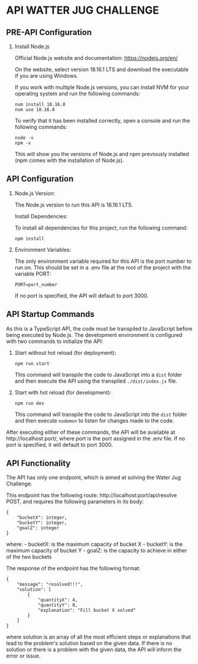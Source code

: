 # API WATTER JUG CHALLENGE

## PRE-API Configuration

1. Install Node.js

    Official Node.js website and documentation: https://nodejs.org/en/

    On the website, select version 18.16.1 LTS and download the executable if you are using Windows.

    If you work with multiple Node.js versions, you can install NVM for your operating system and run the following commands:

    ```
    nvm install 18.16.0
    nvm use 18.16.0
    ```

    To verify that it has been installed correctly, open a console and run the following commands:

    ```
    node -v
    npm -v
    ```

    This will show you the versions of Node.js and npm previously installed (npm comes with the installation of Node.js).

## API Configuration

1. Node.js Version:

    The Node.js version to run this API is 18.16.1 LTS.

    Install Dependencies:

    To install all dependencies for this project, run the following command:

    ```
    npm install
    ```

2. Environment Variables:

    The only environment variable required for this API is the port number to run on. This should be set in a .env file at the root of the project with the variable PORT:

    ```
    PORT=port_number
    ```

    If no port is specified, the API will default to port 3000.


## API Startup Commands

As this is a TypeScript API, the code must be transpiled to JavaScript before being executed by Node.js. The development environment is configured with two commands to initialize the API:

1. Start without hot reload (for deployment):

    ```
    npm run start
    ```

    This command will transpile the code to JavaScript into a `dist` folder and then execute the API using the transpiled `./dist/index.js` file.

2. Start with hot reload (for development):

    ```
    npm run dev
    ```

    This command will transpile the code to JavaScript into the `dist` folder and then execute `nodemon` to listen for changes made to the code.

After executing either of these commands, the API will be available at http://localhost:port/, where port is the port assigned in the .env file. If no port is specified, it will default to port 3000.

## API Functionality

The API has only one endpoint, which is aimed at solving the Water Jug Challenge.

This endpoint has the following route: http://localhost:port/api/resolve POST, and requires the following parameters in its body:

```
{
	"bucketX": integer,
	"bucketY": integer,
	"goalZ": integer
}
```

where:
    - bucketX: is the maximum capacity of bucket X
    - bucketY: is the maximum capacity of bucket Y
    - goalZ: is the capacity to achieve in either of the two buckets


The response of the endpoint has the following format:

```
{
	"message": "resolved!!!",
	"solution": [
		{
			"quantityX": 4,
			"quantityY": 0,
			"explanation": "Fill bucket X solved"
		}
	]
}
```

where solution is an array of all the most efficient steps or explanations that lead to the problem's solution based on the given data. If there is no solution or there is a problem with the given data, the API will inform the error or issue.